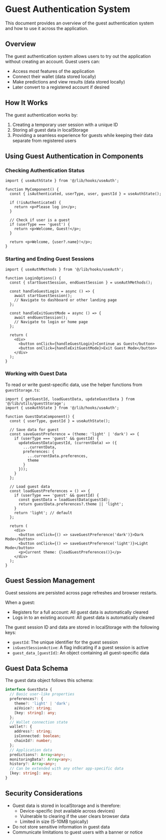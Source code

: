# Guest Authentication System

This document provides an overview of the guest authentication system and how to use it across the application.

## Overview

The guest authentication system allows users to try out the application without creating an account. Guest users can:

- Access most features of the application
- Connect their wallet (data stored locally)
- Make predictions and view results (data stored locally)
- Later convert to a registered account if desired

## How It Works

The guest authentication works by:

1. Creating a temporary user session with a unique ID
2. Storing all guest data in localStorage
3. Providing a seamless experience for guests while keeping their data separate from registered users

## Using Guest Authentication in Components

### Checking Authentication Status

```tsx
import { useAuthState } from '@/lib/hooks/useAuth';

function MyComponent() {
  const { isAuthenticated, userType, user, guestId } = useAuthState();
  
  if (!isAuthenticated) {
    return <p>Please log in</p>;
  }
  
  // Check if user is a guest
  if (userType === 'guest') {
    return <p>Welcome, Guest!</p>;
  }
  
  return <p>Welcome, {user?.name}!</p>;
}
```

### Starting and Ending Guest Sessions

```tsx
import { useAuthMethods } from '@/lib/hooks/useAuth';

function LoginOptions() {
  const { startGuestSession, endGuestSession } = useAuthMethods();
  
  const handleGuestLogin = async () => {
    await startGuestSession();
    // Navigate to dashboard or other landing page
  };
  
  const handleExitGuestMode = async () => {
    await endGuestSession();
    // Navigate to login or home page
  };
  
  return (
    <div>
      <button onClick={handleGuestLogin}>Continue as Guest</button>
      <button onClick={handleExitGuestMode}>Exit Guest Mode</button>
    </div>
  );
}
```

### Working with Guest Data

To read or write guest-specific data, use the helper functions from `guestStorage.ts`:

```tsx
import { getGuestId, loadGuestData, updateGuestData } from '@/lib/utils/guestStorage';
import { useAuthState } from '@/lib/hooks/useAuth';

function GuestDataComponent() {
  const { userType, guestId } = useAuthState();
  
  // Save data for guest
  const saveGuestPreference = (theme: 'light' | 'dark') => {
    if (userType === 'guest' && guestId) {
      updateGuestData(guestId, (currentData) => ({
        ...currentData,
        preferences: {
          ...currentData.preferences,
          theme
        }
      }));
    }
  };
  
  // Load guest data
  const loadGuestPreferences = () => {
    if (userType === 'guest' && guestId) {
      const guestData = loadGuestData(guestId);
      return guestData.preferences?.theme || 'light';
    }
    return 'light'; // default
  };
  
  return (
    <div>
      <button onClick={() => saveGuestPreference('dark')}>Dark Mode</button>
      <button onClick={() => saveGuestPreference('light')}>Light Mode</button>
      <p>Current theme: {loadGuestPreferences()}</p>
    </div>
  );
}
```

## Guest Session Management

Guest sessions are persisted across page refreshes and browser restarts.

When a guest:
- Registers for a full account: All guest data is automatically cleared
- Logs in to an existing account: All guest data is automatically cleared

The guest session ID and data are stored in localStorage with the following keys:
- `guestId`: The unique identifier for the guest session
- `isGuestSessionActive`: A flag indicating if a guest session is active
- `guest_data_[guestId]`: An object containing all guest-specific data

## Guest Data Schema

The guest data object follows this schema:

```typescript
interface GuestData {
  // Basic user-like properties
  preferences?: {
    theme?: 'light' | 'dark';
    aiVoice?: string;
    [key: string]: any;
  };
  // Wallet connection state
  wallet?: {
    address?: string;
    isConnected: boolean;
    chainId?: number;
  };
  // Application data
  predictions?: Array<any>;
  monitoringData?: Array<any>;
  history?: Array<any>;
  // Can be extended with any other app-specific data
  [key: string]: any;
}
```

## Security Considerations

- Guest data is stored in localStorage and is therefore:
  - Device-specific (not available across devices)
  - Vulnerable to clearing if the user clears browser data
  - Limited in size (5-10MB typically)
- Do not store sensitive information in guest data
- Communicate limitations to guest users with a banner or notice 